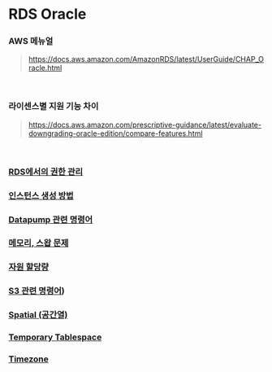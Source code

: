 RDS Oracle
===

### AWS 메뉴얼
>https://docs.aws.amazon.com/AmazonRDS/latest/UserGuide/CHAP_Oracle.html

<br>

### 라이센스별 지원 기능 차이
>https://docs.aws.amazon.com/prescriptive-guidance/latest/evaluate-downgrading-oracle-edition/compare-features.html

<br>

### [RDS에서의 권한 관리](./administering/README.md)
### [인스턴스 생성 방법](./create-instance/README.md)
### [Datapump 관련 명령어](./datapump/README.md)
### [메모리, 스왑 문제](./memory-swap/README.md)
### [자원 할당량](./quotas/README.md)
### [S3 관련 명령어](./s3/README.md))
### [Spatial (공간열)](./spatial/README.md)
### [Temporary Tablespace](./temporary-tablespace/README.md)
### [Timezone](./timezone/README.md)
